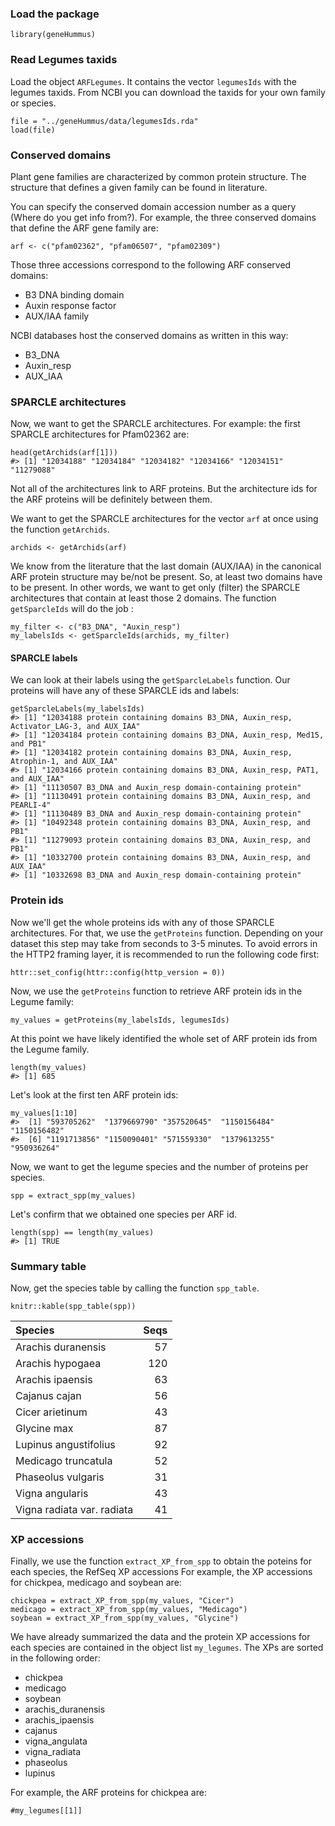 ### Load the package

    library(geneHummus)

### Read Legumes taxids

Load the object `ARFLegumes`. It contains the vector `legumesIds` with
the legumes taxids. From NCBI you can download the taxids for your own
family or species.

    file = "../geneHummus/data/legumesIds.rda"
    load(file)

### Conserved domains

Plant gene families are characterized by common protein structure. The
structure that defines a given family can be found in literature.

You can specify the conserved domain accession number as a query (Where do you get info from?). For
example, the three conserved domains that define the ARF gene family
are:

    arf <- c("pfam02362", "pfam06507", "pfam02309")

Those three accessions correspond to the following ARF conserved domains:

-   B3 DNA binding domain
-   Auxin response factor
-   AUX/IAA family

NCBI databases host the conserved domains as written in this way:

-   B3\_DNA
-   Auxin\_resp
-   AUX\_IAA

### SPARCLE architectures

Now, we want to get the SPARCLE architectures. For example: the first
SPARCLE architectures for Pfam02362 are:

    head(getArchids(arf[1]))
    #> [1] "12034188" "12034184" "12034182" "12034166" "12034151" "11279088"

Not all of the architectures link to ARF proteins. But the architecture
ids for the ARF proteins will be definitely between them.

We want to get the SPARCLE architectures for the vector `arf` at once
using the function `getArchids`.

    archids <- getArchids(arf)

We know from the literature that the last domain (AUX/IAA) in the
canonical ARF protein structure may be/not be present. So, at least two
domains have to be present. In other words, we want to get only (filter)
the SPARCLE architectures that contain at least those 2 domains. The
function `getSparcleIds` will do the job :

    my_filter <- c("B3_DNA", "Auxin_resp")
    my_labelsIds <- getSparcleIds(archids, my_filter)

#### SPARCLE labels

We can look at their labels using the `getSparcleLabels` function. Our
proteins will have any of these SPARCLE ids and labels:

    getSparcleLabels(my_labelsIds)
    #> [1] "12034188 protein containing domains B3_DNA, Auxin_resp, Activator_LAG-3, and AUX_IAA"
    #> [1] "12034184 protein containing domains B3_DNA, Auxin_resp, Med15, and PB1"
    #> [1] "12034182 protein containing domains B3_DNA, Auxin_resp, Atrophin-1, and AUX_IAA"
    #> [1] "12034166 protein containing domains B3_DNA, Auxin_resp, PAT1, and AUX_IAA"
    #> [1] "11130507 B3_DNA and Auxin_resp domain-containing protein"
    #> [1] "11130491 protein containing domains B3_DNA, Auxin_resp, and PEARLI-4"
    #> [1] "11130489 B3_DNA and Auxin_resp domain-containing protein"
    #> [1] "10492348 protein containing domains B3_DNA, Auxin_resp, and PB1"
    #> [1] "11279093 protein containing domains B3_DNA, Auxin_resp, and PB1"
    #> [1] "10332700 protein containing domains B3_DNA, Auxin_resp, and AUX_IAA"
    #> [1] "10332698 B3_DNA and Auxin_resp domain-containing protein"

### Protein ids

Now we'll get the whole proteins ids with any of those SPARCLE
architectures. For that, we use the `getProteins` function. Depending on
your dataset this step may take from seconds to 3-5 minutes. To avoid
errors in the HTTP2 framing layer, it is recommended to run the following
code first:

    httr::set_config(httr::config(http_version = 0))

Now, we use the `getProteins` function to retrieve ARF protein ids
in the Legume family:

    my_values = getProteins(my_labelsIds, legumesIds)

At this point we have likely identified the whole set of ARF protein ids
from the Legume family.

    length(my_values)
    #> [1] 685

Let's look at the first ten ARF protein ids:

    my_values[1:10]
    #>  [1] "593705262"  "1379669790" "357520645"  "1150156484" "1150156482"
    #>  [6] "1191713856" "1150090401" "571559330"  "1379613255" "950936264"

Now, we want to get the legume species and the number of proteins per
species.

    spp = extract_spp(my_values)

Let's confirm that we obtained one species per ARF id.

    length(spp) == length(my_values)
    #> [1] TRUE

### Summary table

Now, get the species table by calling the function `spp_table`.

    knitr::kable(spp_table(spp))

<table>
<thead>
<tr class="header">
<th align="left">Species</th>
<th align="right">Seqs</th>
</tr>
</thead>
<tbody>
<tr class="odd">
<td align="left">Arachis duranensis</td>
<td align="right">57</td>
</tr>
<tr class="even">
<td align="left">Arachis hypogaea</td>
<td align="right">120</td>
</tr>
<tr class="odd">
<td align="left">Arachis ipaensis</td>
<td align="right">63</td>
</tr>
<tr class="even">
<td align="left">Cajanus cajan</td>
<td align="right">56</td>
</tr>
<tr class="odd">
<td align="left">Cicer arietinum</td>
<td align="right">43</td>
</tr>
<tr class="even">
<td align="left">Glycine max</td>
<td align="right">87</td>
</tr>
<tr class="odd">
<td align="left">Lupinus angustifolius</td>
<td align="right">92</td>
</tr>
<tr class="even">
<td align="left">Medicago truncatula</td>
<td align="right">52</td>
</tr>
<tr class="odd">
<td align="left">Phaseolus vulgaris</td>
<td align="right">31</td>
</tr>
<tr class="even">
<td align="left">Vigna angularis</td>
<td align="right">43</td>
</tr>
<tr class="odd">
<td align="left">Vigna radiata var. radiata</td>
<td align="right">41</td>
</tr>
</tbody>
</table>

### XP accessions

Finally, we use the function `extract_XP_from_spp` to obtain the poteins 
for each species, the RefSeq XP accessions For example, the XP accessions
for chickpea, medicago and soybean are:

    chickpea = extract_XP_from_spp(my_values, "Cicer")
    medicago = extract_XP_from_spp(my_values, "Medicago")
    soybean = extract_XP_from_spp(my_values, "Glycine")

We have already summarized the data and the protein XP accessions for
each species are contained in the object list `my_legumes`. The XPs are
sorted in the following order:

-   chickpea
-   medicago
-   soybean
-   arachis\_duranensis
-   arachis\_ipaensis
-   cajanus
-   vigna\_angulata
-   vigna\_radiata
-   phaseolus
-   lupinus

For example, the ARF proteins for chickpea are:

    #my_legumes[[1]]
